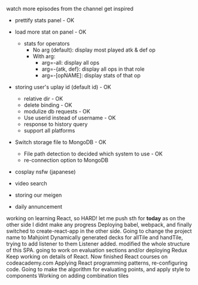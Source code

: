 watch more episodes from the channel
get inspired

* prettify stats panel - OK
* load more stat on panel - OK
	- stats for operators
		* No arg (default): display most played atk & def op
		* With arg:
			- arg=-all: display all ops
			- arg=-{atk, def}: display all ops in that role
			- arg=-[opNAME]: display stats of that op
* storing user's uplay id (default id) - OK
	- relative dir - OK
	- delete binding - OK
	- modulize db requests - OK
	- Use userid instead of username - OK
	- response to history query
	- support all platforms
* Switch storage file to MongoDB - OK
	- File path detection to decided which system to use - OK
	- re-connection option to MongoDB

* cosplay nsfw (japanese)
* video search

* storing our meigen
* daily annuncement

working on learning React, so HARD! let me push sth for __today__ as on the other side I didnt make any progress
Deploying babel, webpack, and finally switched to create-react-app in the other side.
Going to change the project name to Mahjoint
Dynamically generated decks for allTile and handTile, trying to add listener to them
Listener added. modified the whole structure of this SPA. going to work on evaluation sections and/or deploying Redux
Keep working on details of React. Now finished React courses on codeacademy.com
Applying React programming patterns, re-configuring code.
Going to make the algorithm for evaluating points, and apply style to components
Working on adding combination tiles
